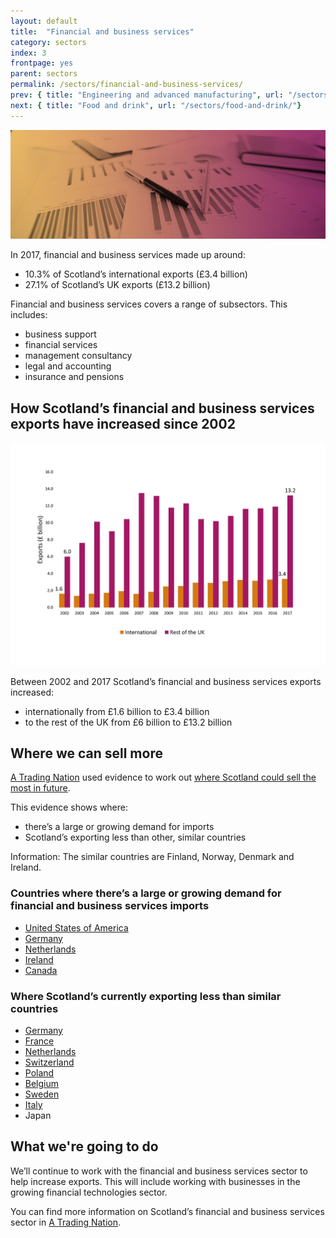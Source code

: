 ```yaml
---
layout: default
title:  "Financial and business services"
category: sectors
index: 3
frontpage: yes
parent: sectors
permalink: /sectors/financial-and-business-services/
prev: { title: "Engineering and advanced manufacturing", url: "/sectors/engineering-and-advanced-manufacturing/"}
next: { title: "Food and drink", url: "/sectors/food-and-drink/"}
---
```


![An image of paper and pens depicting the financial and business sector](/assets/images/sector_photography/financial-and-business-services.jpg)

In 2017, financial and business services made up around:

* 10.3% of Scotland’s international exports (£3.4 billion)
* 27.1% of Scotland’s UK exports (£13.2 billion)

Financial and business services covers a range of subsectors. This includes:

* business support
* financial services
* management consultancy
* legal and accounting
* insurance and pensions


## How Scotland’s financial and business services exports have increased since 2002
![Graph showing how Scotland’s financial and business services exports increased to the rest of the UK and internationally between 2002 and 2017.](/assets/images/charts_and_graphs/sector/financial-and-business-services-figure-1.jpg)


Between 2002 and 2017 Scotland’s financial and business services exports increased:

* internationally from £1.6 billion to £3.4 billion
* to the rest of the UK from £6 billion to £13.2 billion


## Where we can sell more

[A Trading Nation](https://www.gov.scot/publications/scotland-a-trading-nation/) used evidence to work out [where Scotland could sell the most in future](/where-we-could-sell-more/).

This evidence shows where:

* there’s a large or growing demand for imports
* Scotland’s exporting less than other, similar countries

<div class="ds_information-text">
<span class="ds_information-text__text">
<span class="visually-hidden  hidden">Information:</span>
The similar countries are Finland, Norway, Denmark and Ireland.
</span>
</div>

### Countries where there’s a large or growing demand for financial and business services imports

* [United States of America](/country-profiles/usa/)
* [Germany](/country-profiles/germany/)
* [Netherlands](/country-profiles/netherlands/)
* [Ireland](/country-profiles/ireland/)
* [Canada](/country-profiles/canada/)

### Where Scotland’s currently exporting less than similar countries

* [Germany](/country-profiles/germany/)
* [France](/country-profiles/france/)
* [Netherlands](/country-profiles/netherlands/)
* [Switzerland](/country-profiles/switzerland/)
* [Poland](/country-profiles/poland/)
* [Belgium](/country-profiles/belgium/)
* [Sweden](/country-profiles/sweden/)
* [Italy](/country-profiles/italy/)
* Japan


## What we're going to do

We’ll continue to work with the financial and business services sector to help increase exports. This will include working with businesses in the growing financial technologies sector.

You can find more information on Scotland’s financial and business services sector in [A Trading Nation](https://www.gov.scot/publications/scotland-a-trading-nation/).
